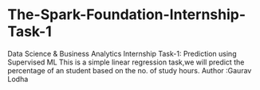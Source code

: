 # The-Spark-Foundation-Internship-Task-1
Data Science & Business Analytics Internship
Task-1: Prediction using Supervised ML
This is a simple linear regression task,we will predict the percentage of an student based on the no. of study hours.
Author :Gaurav Lodha
